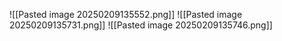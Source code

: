 ![[Pasted image 20250209135552.png]]
![[Pasted image 20250209135731.png]]
![[Pasted image 20250209135746.png]]

